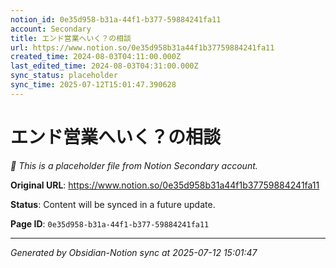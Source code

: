 ```yaml
---
notion_id: 0e35d958-b31a-44f1-b377-59884241fa11
account: Secondary
title: エンド営業へいく？の相談
url: https://www.notion.so/0e35d958b31a44f1b37759884241fa11
created_time: 2024-08-03T04:11:00.000Z
last_edited_time: 2024-08-03T04:31:00.000Z
sync_status: placeholder
sync_time: 2025-07-12T15:01:47.390628
---
```


# エンド営業へいく？の相談

*🔄 This is a placeholder file from Notion Secondary account.*

**Original URL**: https://www.notion.so/0e35d958b31a44f1b37759884241fa11

**Status**: Content will be synced in a future update.

**Page ID**: `0e35d958-b31a-44f1-b377-59884241fa11`

---

*Generated by Obsidian-Notion sync at 2025-07-12 15:01:47*
